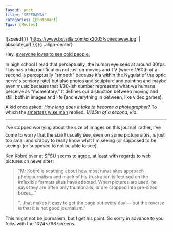 ```yaml
---
layout: post
title: "SPEEDAWAY"
categories: [PhotoRant]
Tgas: [Movies]
---
```


![speed]({{ 'https://www.botzilla.com/pix2005/speedaway.jpg' | absolute_url }})){: .align-center}

Hey, <a href="http://www.orbit1.com/dailyphotos.aspx?a=prev&pid=927" target="_blank">everyone loves to see cold people.</a>

In high school I read that perceptually, the human eye sees at around 30fps. This has a big ramification not just on movies and TV (where 1/60th of a second is perceptually "smooth" because it's within the Nyquist of the optic nerve's sensory rate) but also photos and sculpture and painting and maybe even music because that 1/30-ish number represents what we humans perceive as "momentary." It defines our distinction between moving and still, both in images and life (and everything in between, like video games).

A kid once asked: <i>How long does it take to become a photographer?</i> To which the <a href="www.elliotterwitt.com/" target="_blank">smartass wise man</a> replied: <i>1/125th of a second, kid.</i>

<!--more-->

---

I've stopped worrying about the size of images on this journal &#151; rather, I've come to worry that the size I usually see, even on some picture sites, is just too small and crappy to really know what I'm seeing (or supposed to be seeing) (or supposed to not be able to see).

<a href="http://www.journalism.sfsu.edu/" target="_blank">Ken Kobr&eacute;</a> over at SFSU <a href="http://www.journalism.co.uk/features/story969.shtml" target="_blank">seems to agree,</a> at least with regards to web pictures on news sites:

<blockquote>"Mr Kobr&eacute; is scathing about how most news sites approach photojournalism and much of his frustration is focused on the inflexible formats sites have adopted. When pictures are used, he says they are often only thumbnails, or are cropped into pre-sized boxes..."<p>"...that makes it easy to get the page out every day &#151; but the reverse is that it is not good journalism."</p></blockquote>

This might not be journalism, but I get his point. So sorry in advance to you folks with the 1024&times;768 screens.
